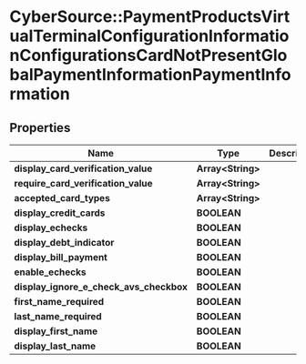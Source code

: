 # CyberSource::PaymentProductsVirtualTerminalConfigurationInformationConfigurationsCardNotPresentGlobalPaymentInformationPaymentInformation

## Properties
Name | Type | Description | Notes
------------ | ------------- | ------------- | -------------
**display_card_verification_value** | **Array&lt;String&gt;** |  | [optional] 
**require_card_verification_value** | **Array&lt;String&gt;** |  | [optional] 
**accepted_card_types** | **Array&lt;String&gt;** |  | [optional] 
**display_credit_cards** | **BOOLEAN** |  | [optional] 
**display_echecks** | **BOOLEAN** |  | [optional] 
**display_debt_indicator** | **BOOLEAN** |  | [optional] 
**display_bill_payment** | **BOOLEAN** |  | [optional] 
**enable_echecks** | **BOOLEAN** |  | [optional] 
**display_ignore_e_check_avs_checkbox** | **BOOLEAN** |  | [optional] 
**first_name_required** | **BOOLEAN** |  | [optional] 
**last_name_required** | **BOOLEAN** |  | [optional] 
**display_first_name** | **BOOLEAN** |  | [optional] 
**display_last_name** | **BOOLEAN** |  | [optional] 


